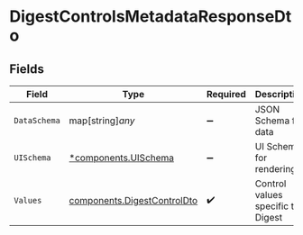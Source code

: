 # DigestControlsMetadataResponseDto


## Fields

| Field                                                                      | Type                                                                       | Required                                                                   | Description                                                                |
| -------------------------------------------------------------------------- | -------------------------------------------------------------------------- | -------------------------------------------------------------------------- | -------------------------------------------------------------------------- |
| `DataSchema`                                                               | map[string]*any*                                                           | :heavy_minus_sign:                                                         | JSON Schema for data                                                       |
| `UISchema`                                                                 | [*components.UISchema](../../models/components/uischema.md)                | :heavy_minus_sign:                                                         | UI Schema for rendering                                                    |
| `Values`                                                                   | [components.DigestControlDto](../../models/components/digestcontroldto.md) | :heavy_check_mark:                                                         | Control values specific to Digest                                          |